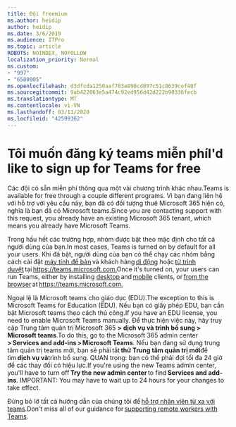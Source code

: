 ```yaml
---
title: Đội freemium
ms.author: heidip
author: heidip
ms.date: 3/6/2019
ms.audience: ITPro
ms.topic: article
ROBOTS: NOINDEX, NOFOLLOW
localization_priority: Normal
ms.custom:
- "997"
- "6500005"
ms.openlocfilehash: d3dfcda1250aaf783e890cd897c51c8639cef48f
ms.sourcegitcommit: 9ab422063e5a474c92ed956d42d222b90336fecb
ms.translationtype: MT
ms.contentlocale: vi-VN
ms.lasthandoff: 03/11/2020
ms.locfileid: "42599362"
---
```

# <a name="id-like-to-sign-up-for-teams-for-free"></a><span data-ttu-id="a693e-102">Tôi muốn đăng ký teams miễn phí</span><span class="sxs-lookup"><span data-stu-id="a693e-102">I'd like to sign up for Teams for free</span></span>

<span data-ttu-id="a693e-103">Các đội có sẵn miễn phí thông qua một vài chương trình khác nhau.</span><span class="sxs-lookup"><span data-stu-id="a693e-103">Teams is available for free through a couple different programs.</span></span> <span data-ttu-id="a693e-104">Vì bạn đang liên hệ với hỗ trợ với yêu cầu này, bạn đã có đối tượng thuê Microsoft 365 hiện có, nghĩa là bạn đã có Microsoft teams.</span><span class="sxs-lookup"><span data-stu-id="a693e-104">Since you are contacting support with this request, you already have an existing Microsoft 365 tenant, which means you already have Microsoft Teams.</span></span>

<span data-ttu-id="a693e-105">Trong hầu hết các trường hợp, nhóm được bật theo mặc định cho tất cả người dùng của bạn.</span><span class="sxs-lookup"><span data-stu-id="a693e-105">In most cases, Teams is turned on by default for all your users.</span></span> <span data-ttu-id="a693e-106">Khi đã bật, người dùng của bạn có thể chạy các nhóm bằng cách cài đặt [máy tính để bàn](https://docs.microsoft.com/MicrosoftTeams/get-clients#desktop-client) và khách hàng [di động](https://docs.microsoft.com/MicrosoftTeams/get-clients#mobile-clients) hoặc [từ trình duyệt](https://docs.microsoft.com/MicrosoftTeams/get-clients#web-client) tại <https://teams.microsoft.com.></span><span class="sxs-lookup"><span data-stu-id="a693e-106">Once it's turned on, your users can run Teams, either by installing [desktop](https://docs.microsoft.com/MicrosoftTeams/get-clients#desktop-client) and [mobile](https://docs.microsoft.com/MicrosoftTeams/get-clients#mobile-clients) clients, or [from the browser](https://docs.microsoft.com/MicrosoftTeams/get-clients#web-client) at <https://teams.microsoft.com.></span></span>

<span data-ttu-id="a693e-107">Ngoại lệ là Microsoft teams cho giáo dục (EDU).</span><span class="sxs-lookup"><span data-stu-id="a693e-107">The exception to this is Microsoft Teams for Education (EDU).</span></span> <span data-ttu-id="a693e-108">Nếu bạn có giấy phép EDU, bạn cần bật Microsoft teams theo cách thủ công.</span><span class="sxs-lookup"><span data-stu-id="a693e-108">If you have an EDU license, you need to enable Microsoft Teams manually.</span></span> <span data-ttu-id="a693e-109">Để thực hiện việc này, hãy truy cập Trung tâm quản trị Microsoft 365 **> dịch vụ và trình bổ sung > Microsoft teams**.</span><span class="sxs-lookup"><span data-stu-id="a693e-109">To do this, go to the Microsoft 365 admin center **> Services and add-ins > Microsoft Teams**.</span></span> <span data-ttu-id="a693e-110">Nếu bạn đang sử dụng trung tâm quản trị teams mới, bạn sẽ phải tắt **thử Trung tâm quản trị mới**để tìm **dịch vụ và**trình bổ sung. QUAN trọng: bạn có thể phải đợi tối đa 24 giờ để các thay đổi có hiệu lực.</span><span class="sxs-lookup"><span data-stu-id="a693e-110">If you're using the new Teams admin center, you'll have to turn off **Try the new admin center** to find **Services and add-ins**. IMPORTANT: You may have to wait up to 24 hours for your changes to take effect.</span></span>

<span data-ttu-id="a693e-111">Đừng bỏ lỡ tất cả hướng dẫn của chúng tôi để [hỗ trợ nhân viên từ xa với teams](https://docs.microsoft.com/MicrosoftTeams/support-remote-work-with-teams).</span><span class="sxs-lookup"><span data-stu-id="a693e-111">Don't miss all of our guidance for [supporting remote workers with Teams](https://docs.microsoft.com/MicrosoftTeams/support-remote-work-with-teams).</span></span>
